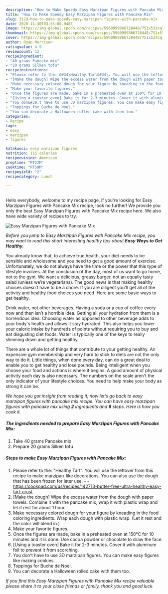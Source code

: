 ```yaml
---
description: "How to Make Speedy Easy Marzipan Figures with Pancake Mix"
title: "How to Make Speedy Easy Marzipan Figures with Pancake Mix"
slug: 3129-how-to-make-speedy-easy-marzipan-figures-with-pancake-mix
date: 2020-11-30T03:55:00.948Z
image: https://img-global.cpcdn.com/recipes/5960999866728448/751x532cq70/easy-marzipan-figures-with-pancake-mix-recipe-main-photo.jpg
thumbnail: https://img-global.cpcdn.com/recipes/5960999866728448/751x532cq70/easy-marzipan-figures-with-pancake-mix-recipe-main-photo.jpg
cover: https://img-global.cpcdn.com/recipes/5960999866728448/751x532cq70/easy-marzipan-figures-with-pancake-mix-recipe-main-photo.jpg
author: Ryan Morrison
ratingvalue: 4.9
reviewcount: 12
recipeingredient:
- "40 grams Pancake mix"
- "20 grams Silken tofu"
recipeinstructions:
- "Please refer to the: &#34;Healthy Tart&#34;. You will use the leftover from this recipe to make marzipan-like decorations. You can also use the dough that has been frozen for later use.  https://cookpad.com/us/recipes/142713-butter-free-ultra-healthy-easy-tart-crust"
- "[Make the dough] Wipe the excess water from the dough with paper towels. Combine it with the pancake mix, wrap it with plastic wrap and let it rest for about 1 hour."
- "Make necessary colored dough for your figure by kneading in the food coloring ingredients. Wrap each dough with plastic wrap. (Let it rest and the color will blend in.)"
- "Make your favorite figures."
- "Once the figures are made, bake in a preheated oven at 150℃ for 10 minutes and it is done. Use cocoa powder or chocolate to draw the face."
- "[Using a toaster oven] Bake it for 2-3 minutes. Cover it with aluminum foil to prevent it from scorching."
- "You don&#39;t have to use 3D marzipan figures. You can make easy figures like making cookies."
- "Toppings for Buche de Noel."
- "You can decorate a Halloween rolled cake with them too."
categories:
- Recipe
tags:
- easy
- marzipan
- figures

katakunci: easy marzipan figures 
nutrition: 115 calories
recipecuisine: American
preptime: "PT22M"
cooktime: "PT59M"
recipeyield: "2"
recipecategory: Lunch

---
```

<br>
Hello everybody, welcome to my recipe page, if you're looking for Easy Marzipan Figures with Pancake Mix recipe, look no further! We provide you only the best Easy Marzipan Figures with Pancake Mix recipe here. We also have wide variety of recipes to try.
<br>


![Easy Marzipan Figures with Pancake Mix](https://img-global.cpcdn.com/recipes/5960999866728448/751x532cq70/easy-marzipan-figures-with-pancake-mix-recipe-main-photo.jpg)

<i>Before you jump to Easy Marzipan Figures with Pancake Mix recipe, you may want to read this short interesting healthy tips about <strong>Easy Ways to Get Healthy</strong>.</i>

You already know that, to achieve true health, your diet needs to be sensible and wholesome and you need to get a good amount of exercise. Unfortunately, we do not always have the time or the power that this type of lifestyle involves. At the conclusion of the day, most of us want to go home, not to the gym. We want a delicious, greasy burger, not an equally tasty salad (unless we’re vegetarians). The good news is that making healthy choices doesn’t have to be a chore. If you are diligent you'll get all of the activity and healthy food choices you need. Here are some basic ways to get healthy.

Drink water, not other beverages. Having a soda or a cup of coffee every now and then isn’t a horrible idea. Getting all your hydration from them is a horrendous idea. Choosing water as opposed to other beverage adds to your body's health and allows it stay hydrated. This also helps you lower your caloric intake by hundreds of points without requiring you to buy and eat disgusting diet foods. Water is typically one of the keys to really slimming down and getting healthy.

There are a whole lot of things that contribute to your getting healthy. An expensive gym membership and very hard to stick to diets are not the only way to do it. Little things, when done every day, can do a great deal to enable you to get healthy and lose pounds. Being intelligent when you choose your food and actions is where it begins. A good amount of physical activity each day is also necessary. The numbers on the scale aren't the only indicator of your lifestyle choices. You need to help make your body as strong it can be. 


<i>We hope you got insight from reading it, now let's go back to easy marzipan figures with pancake mix recipe. You can have easy marzipan figures with pancake mix using <strong>2</strong> ingredients and <strong>9</strong> steps. Here is how you cook it.
</i>

##### The ingredients needed to prepare Easy Marzipan Figures with Pancake Mix:

1. Take 40 grams Pancake mix
1. Prepare 20 grams Silken tofu


##### Steps to make Easy Marzipan Figures with Pancake Mix:

1. Please refer to the: &#34;Healthy Tart&#34;. You will use the leftover from this recipe to make marzipan-like decorations. You can also use the dough that has been frozen for later use. -  - https://cookpad.com/us/recipes/142713-butter-free-ultra-healthy-easy-tart-crust
1. [Make the dough] Wipe the excess water from the dough with paper towels. Combine it with the pancake mix, wrap it with plastic wrap and let it rest for about 1 hour.
1. Make necessary colored dough for your figure by kneading in the food coloring ingredients. Wrap each dough with plastic wrap. (Let it rest and the color will blend in.)
1. Make your favorite figures.
1. Once the figures are made, bake in a preheated oven at 150℃ for 10 minutes and it is done. Use cocoa powder or chocolate to draw the face.
1. [Using a toaster oven] Bake it for 2-3 minutes. Cover it with aluminum foil to prevent it from scorching.
1. You don&#39;t have to use 3D marzipan figures. You can make easy figures like making cookies.
1. Toppings for Buche de Noel.
1. You can decorate a Halloween rolled cake with them too.


<i>If you find this Easy Marzipan Figures with Pancake Mix recipe valuable please share it to your close friends or family, thank you and good luck.</i>
